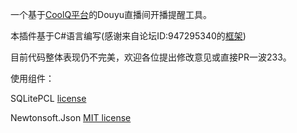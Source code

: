 一个基于[CoolQ平台](https://cqp.cc/forum.php)的Douyu直播间开播提醒工具。

本插件基于C#语言编写(感谢来自论坛ID:947295340的[框架](https://github.com/Jie2GG/Native))

目前代码整体表现仍不完美，欢迎各位提出修改意见或直接PR一波233。

使用组件：

SQLitePCL [license](https://archive.codeplex.com/?p=sqlitepcl)

Newtonsoft.Json [MIT license](https://raw.githubusercontent.com/JamesNK/Newtonsoft.Json/master/LICENSE.md)